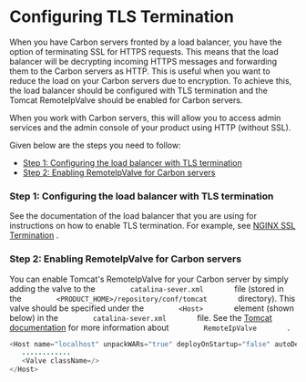 # Configuring TLS Termination

When you have Carbon servers fronted by a load balancer, you have the
option of terminating SSL for HTTPS requests. This means that the load
balancer will be decrypting incoming HTTPS messages and forwarding them
to the Carbon servers as HTTP. This is useful when you want to reduce
the load on your Carbon servers due to encryption. To achieve this, the
load balancer should be configured with TLS termination and the Tomcat
RemoteIpValve should be enabled for Carbon servers.

When you work with Carbon servers, this will allow you to access admin
services and the admin console of your product using HTTP (without SSL).

Given below are the steps you need to follow:

-   [Step 1: Configuring the load balancer with TLS
    termination](#ConfiguringTLSTermination-Step1:ConfiguringtheloadbalancerwithTLStermination)
-   [Step 2: Enabling RemoteIpValve for Carbon
    servers](#ConfiguringTLSTermination-Step2:EnablingRemoteIpValveforCarbonservers)

### Step 1: Configuring the load balancer with TLS termination

See the documentation of the load balancer that you are using for
instructions on how to enable TLS termination. For example, see [NGINX
SSL
Termination](https://www.nginx.com/resources/admin-guide/nginx-ssl-termination/)
.

### Step 2: Enabling RemoteIpValve for Carbon servers

You can enable Tomcat's RemoteIpValve for your Carbon server by simply
adding the valve to the `         catalina-sever.xml        ` file
(stored in the `         <PRODUCT_HOME>/repository/conf/tomcat        `
directory). This valve should be specified under the
`         <Host>        ` element (shown below) in the
`         catalina-sever.xml        ` file. See the [Tomcat
documentation](https://tomcat.apache.org/tomcat-7.0-doc/api/org/apache/catalina/valves/RemoteIpValve.html)
for more information about `         RemoteIpValve        ` .

``` java
<Host name="localhost" unpackWARs="true" deployOnStartup="false" autoDeploy="false" appBase="${carbon.home}/repository/deployment/server/webapps/">
   ............
   <Valve className=/>
</Host>
```

